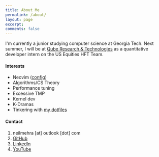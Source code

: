 ```yaml
---
title: About Me
permalink: /about/
layout: page
excerpt: 
comments: false
---
```


I'm currently a junior studying computer science at Georgia Tech. Next summer, I will be at [Qube Research & Technologies](https://www.qube-rt.com/) as a quantitative developer intern on the US Equities HFT Team.

#### Interests

- Neovim ([config](https://github.com/neilmehra/nvim))
- Algorithms/CS Theory
- Performance tuning
- Excessive TMP
- Kernel dev
- K-Dramas
- Tinkering with [my dotfiles](https://github.com/neilmehra/dotfiles)

#### Contact

1. neilmehra [at] outlook [dot] com
1. [GitHub](https://github.com/neilmehra/)
2. [LinkedIn](https://www.linkedin.com/in/nemehra/)
3. [YouTube](https://www.youtube.com/@neilmehra_)

